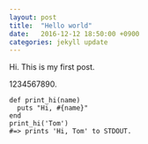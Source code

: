 ```yaml
---
layout: post
title:  "Hello world"
date:   2016-12-12 18:50:00 +0900
categories: jekyll update
---
```

Hi. This is my first post. 

1234567890. 

```
def print_hi(name)
  puts "Hi, #{name}"
end
print_hi('Tom')
#=> prints 'Hi, Tom' to STDOUT.
```


